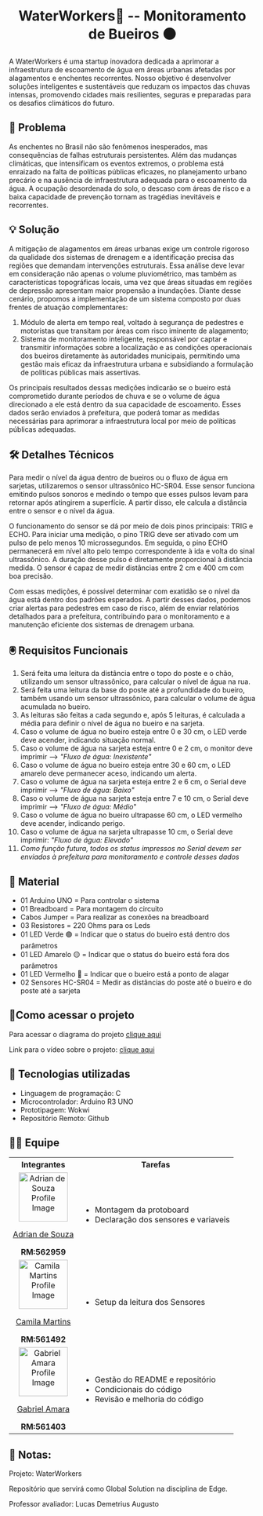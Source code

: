 <h1 align="center"> WaterWorkers🚰 -- Monitoramento de Bueiros ⚫</h1>
A WaterWorkers é uma startup inovadora dedicada a aprimorar a infraestrutura de escoamento de água em áreas urbanas afetadas por alagamentos e enchentes recorrentes. Nosso objetivo é desenvolver soluções inteligentes e sustentáveis que reduzam os impactos das chuvas intensas, promovendo cidades mais resilientes, seguras e preparadas para os desafios climáticos do futuro.


## 🔴 Problema
As enchentes no Brasil não são fenômenos inesperados, mas consequências de falhas estruturais persistentes. Além das mudanças climáticas, que intensificam os eventos extremos, o problema está enraizado na falta de políticas públicas eficazes, no planejamento urbano precário e na ausência de infraestrutura adequada para o escoamento da água. A ocupação desordenada do solo, o descaso com áreas de risco e a baixa capacidade de prevenção tornam as tragédias inevitáveis e recorrentes.


## 💡 Solução
A mitigação de alagamentos em áreas urbanas exige um controle rigoroso da qualidade dos sistemas de drenagem e a identificação precisa das regiões que demandam intervenções estruturais. Essa análise deve levar em consideração não apenas o volume pluviométrico, mas também as características topográficas locais, uma vez que áreas situadas em regiões de depressão apresentam maior propensão a inundações.
Diante desse cenário, propomos a implementação de um sistema composto por duas frentes de atuação complementares:
1. Módulo de alerta em tempo real, voltado à segurança de pedestres e motoristas que transitam por áreas com risco iminente de alagamento;
2. Sistema de monitoramento inteligente, responsável por captar e transmitir informações sobre a localização e as condições operacionais dos bueiros diretamente às autoridades municipais, permitindo uma gestão mais eficaz da infraestrutura urbana e subsidiando a formulação de políticas públicas mais assertivas.

Os principais resultados dessas medições indicarão se o bueiro está comprometido durante períodos de chuva e se o volume de água direcionado a ele está dentro da sua capacidade de escoamento. Esses dados serão enviados à prefeitura, que poderá tomar as medidas necessárias para aprimorar a infraestrutura local por meio de políticas públicas adequadas.


## 🛠️ Detalhes Técnicos
Para medir o nível da água dentro de bueiros ou o fluxo de água em sarjetas, utilizaremos o sensor ultrassônico HC-SR04. Esse sensor funciona emitindo pulsos sonoros e medindo o tempo que esses pulsos levam para retornar após atingirem a superfície. A partir disso, ele calcula a distância entre o sensor e o nível da água.

O funcionamento do sensor se dá por meio de dois pinos principais: TRIG e ECHO. Para iniciar uma medição, o pino TRIG deve ser ativado com um pulso de pelo menos 10 microssegundos. Em seguida, o pino ECHO permanecerá em nível alto pelo tempo correspondente à ida e volta do sinal ultrassônico. A duração desse pulso é diretamente proporcional à distância medida. O sensor é capaz de medir distâncias entre 2 cm e 400 cm com boa precisão.

Com essas medições, é possível determinar com exatidão se o nível da água está dentro dos padrões esperados. A partir desses dados, podemos criar alertas para pedestres em caso de risco, além de enviar relatórios detalhados para a prefeitura, contribuindo para o monitoramento e a manutenção eficiente dos sistemas de drenagem urbana.


## 🖲️ Requisitos Funcionais
1. Será feita uma leitura da distância entre o topo do poste e o chão, utilizando um sensor ultrassônico, para calcular o nível de água na rua. 
2. Será feita uma leitura da base do poste até a profundidade do bueiro, também usando um sensor ultrassônico, para calcular o volume de água acumulada no bueiro. 
3. As leituras são feitas a cada segundo e, após 5 leituras, é calculada a média para definir o nível de água no bueiro e na sarjeta. 
4. Caso o volume de água no bueiro esteja entre 0 e 30 cm, o LED verde deve acender, indicando situação normal. 
5. Caso o volume de água na sarjeta esteja entre 0 e 2 cm, o monitor deve imprimir —> *"Fluxo de água: Inexistente"*
6. Caso o volume de água no bueiro esteja entre 30 e 60 cm, o LED amarelo deve permanecer aceso, indicando um alerta. 
7. Caso o volume de água na sarjeta esteja entre 2 e 6 cm, o Serial deve imprimir —> *"Fluxo de água: Baixo"*
8. Caso o volume de água na sarjeta esteja entre 7 e 10 cm, o Serial deve imprimir —> *"Fluxo de água: Médio*"
9. Caso o volume de água no bueiro ultrapasse 60 cm, o LED vermelho deve acender, indicando perigo. 
10. Caso o volume de água na sarjeta ultrapasse 10 cm, o Serial deve imprimir: *"Fluxo de água: Elevado"*
11. *Como função futura, todos os status impressos no Serial devem ser enviados à prefeitura para monitoramento e controle desses dados*

## 🧭 Material
- 01 Arduino UNO = Para controlar o sistema
- 01 Breadboard = Para montagem do circuito
- Cabos Jumper = Para realizar as conexões na breadboard
- 03 Resistores = 220 Ohms para os Leds
- 01 LED Verde 🟢 = Indicar que o status do bueiro está dentro dos parâmetros
- 01 LED Amarelo 🟡 = Indicar que o status do bueiro está fora dos parâmetros
- 01 LED Vermelho 🔴 = Indicar que o bueiro está a ponto de alagar
- 02 Sensores HC-SR04 = Medir as distâncias do poste até o bueiro e do poste até a sarjeta


## 🔗Como acessar o projeto
Para acessar o diagrama do projeto [clique aqui](https://wokwi.com/projects/432402831622526977)

Link para o vídeo sobre o projeto: [clique aqui]()

## 🧰 Tecnologias utilizadas
- Linguagem de programação: C
- Microcontrolador: Arduino R3 UNO
- Prototipagem: Wokwi
- Repositório Remoto: Github


## 🧑‍💻 Equipe
<table>
  <tr><th><span>Integrantes</span></th><th><span>Tarefas</span></th></tr>
  <tr>
    <td align = "center">
      <img src="https://avatars.githubusercontent.com/u/73716198?v=4" width="100px" alt= "Adrian de Souza Profile Image" /><p><a href = "https://github.com/AdrianSouz">Adrian de Souza</a></p><span><b>RM:562959</b></span>
    </td>
    <td>
      <ul>
        <li>Montagem da protoboard</li>
        <li>Declaração dos sensores e variaveis</li>
      </ul>
    </td>
  </tr>
    <tr>
    <td align = "center">
      <img src="https://avatars.githubusercontent.com/u/202196268?v=4" width="100px" alt= "Camila Martins Profile Image"/><p><a href = "https://github.com/dev-camila">Camila Martins</a></p><span><b>RM:561492</b></span>
    </td>
    <td>
      <ul>
        <li>Setup da leitura dos Sensores</li>
      </ul>
    </td>
  </tr>
    <tr>
    <td align = "center">
      <img src="https://avatars.githubusercontent.com/u/80047823?v=4" width="100px" alt= "Gabriel Amara Profile Image"/><p><a href = "https://github.com/gabrielamara98">Gabriel Amara</a></p><span><b>RM:561403</b></span>
    </td>
    <td>
      <ul>
        <li>Gestão do README e repositório</li>
        <li>Condicionais do código</li>
        <li>Revisão e melhoria do código</li>
      </ul>
    </td>
  </tr>
</table>

## 📓 Notas:
Projeto: WaterWorkers

Repositório que servirá como Global Solution na disciplina de Edge.

Professor avaliador: Lucas Demetrius Augusto


